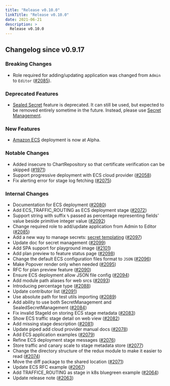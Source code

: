 ```yaml
---
title: "Release v0.10.0"
linkTitle: "Release v0.10.0"
date: 2021-06-21
description: >
  Release v0.10.0
---
```


## Changelog since v0.9.17

### Breaking Changes

- Role required for adding/updating application was changed from `Admin` to `Editor`  ([#2085](https://github.com/pipe-cd/pipecd/pull/2085)).

### Deprecated Features

- [Sealed Secret](https://pipecd.dev/docs/user-guide/secret-management/sealed-secrets/) feature is deprecated. It can still be used, but expected to be removed entirely sometime in the future. Instead, please use [Secret Management](https://pipecd.dev/docs/user-guide/secret-management/).

### New Features

- [Amazon ECS](https://pipecd.dev/docs/feature-status/#amazon-ecs-deployment) deployment is now at Alpha.

### Notable Changes

* Added insecure to ChartRepository so that certificate verification can be skipped ([#1971](https://github.com/pipe-cd/pipecd/pull/1971))
* Support progressive deployment with ECS cloud provider ([#2058](https://github.com/pipe-cd/pipecd/pull/2058))
* Fix alerting error for stage log fetching ([#2075](https://github.com/pipe-cd/pipecd/pull/2075))

### Internal Changes

* Documentation for ECS deployment ([#2080](https://github.com/pipe-cd/pipecd/pull/2080))
* Add ECS_TRAFFIC_ROUTING as ECS deployment stage ([#2072](https://github.com/pipe-cd/pipecd/pull/2072))
* Support string with suffix `%` passed as percentage representing fields' value beside primitive integer value ([#2092](https://github.com/pipe-cd/pipecd/pull/2092))
* Change required role to add/update application from Admin to Editor ([#2085](https://github.com/pipe-cd/pipecd/pull/2085))
* Add a new way to manage secrets: [secret templating](https://pipecd.dev/docs/user-guide/secret-management/) ([#2097](https://github.com/pipe-cd/pipecd/pull/2097))
* Update doc for secret management ([#2099](https://github.com/pipe-cd/pipecd/pull/2099))
* Add SPA support for playground image ([#2101](https://github.com/pipe-cd/pipecd/pull/2101))
* Add plan preview to feature status page ([#2098](https://github.com/pipe-cd/pipecd/pull/2098))
* Change the default ECS configuration files format to `JSON` ([#2096](https://github.com/pipe-cd/pipecd/pull/2096))
* Make Popover render only when needed ([#2095](https://github.com/pipe-cd/pipecd/pull/2095))
* RFC for plan preview feature ([#2090](https://github.com/pipe-cd/pipecd/pull/2090))
* Ensure ECS deployment allow JSON file config ([#2094](https://github.com/pipe-cd/pipecd/pull/2094))
* Add module path aliases for web srcs ([#2093](https://github.com/pipe-cd/pipecd/pull/2093))
* Introducing percentage type ([#2088](https://github.com/pipe-cd/pipecd/pull/2088))
* Update contributor list ([#2091](https://github.com/pipe-cd/pipecd/pull/2091))
* Use absolute path for test utils importing ([#2089](https://github.com/pipe-cd/pipecd/pull/2089))
* Add ability to use both SecretManagement and SealedSecretManagement ([#2084](https://github.com/pipe-cd/pipecd/pull/2084))
* Fix invalid StageId on storing ECS stage metadata ([#2083](https://github.com/pipe-cd/pipecd/pull/2083))
* Show ECS traffic stage detail on web view ([#2082](https://github.com/pipe-cd/pipecd/pull/2082))
* Add missing stage description ([#2081](https://github.com/pipe-cd/pipecd/pull/2081))
* Update piped add cloud provider manual docs ([#2078](https://github.com/pipe-cd/pipecd/pull/2078))
* Add ECS application examples ([#2079](https://github.com/pipe-cd/pipecd/pull/2079))
* Refine ECS deployment stage messages ([#2076](https://github.com/pipe-cd/pipecd/pull/2076))
* Store traffic and canary scale to stage metadata store ([#2077](https://github.com/pipe-cd/pipecd/pull/2077))
* Change the directory structure of the redux module to make it easier to read ([#2074](https://github.com/pipe-cd/pipecd/pull/2074))
* Move the diff package to the shared location ([#2071](https://github.com/pipe-cd/pipecd/pull/2071))
* Update ECS RFC example ([#2067](https://github.com/pipe-cd/pipecd/pull/2067))
* Add TRAFFICE_ROUTING as stage in k8s bluegreen example ([#2064](https://github.com/pipe-cd/pipecd/pull/2064))
* Update release note ([#2063](https://github.com/pipe-cd/pipecd/pull/2063))
